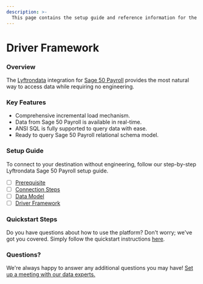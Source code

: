 ```yaml
---
description: >-
  This page contains the setup guide and reference information for the Sage 50 Payroll source connector.
---
```


# Driver Framework

### Overview

The [Lyftrondata](https://www.lyftrondata.com/) integration for [Sage 50 Payroll](None) provides the most natural way to access data while requiring no engineering.

### Key Features

* Comprehensive incremental load mechanism.
* Data from Sage 50 Payroll is available in real-time.&#x20;
* ANSI SQL is fully supported to query data with ease.
* Ready to query Sage 50 Payroll relational schema model.

### Setup Guide

To connect to your destination without engineering, follow our step-by-step Lyftrondata Sage 50 Payroll setup guide.

* [ ] [Prerequisite](../prerequisite.md)
* [ ] [Connection Steps](../connection-steps.md)
* [ ] [Data Model](../data-model/erd.md)
* [ ] [Driver Framework](../driver-framework/)

### Quickstart Steps

Do you have questions about how to use the platform? Don't worry; we've got you covered. Simply follow the quickstart instructions [here](../driver-framework/README.md).

### Questions? <a href="#questions" id="questions"></a>

We're always happy to answer any additional questions you may have! [Set up a meeting with our data experts.](https://www.lyftrondata.com/book-a-meeting/)


